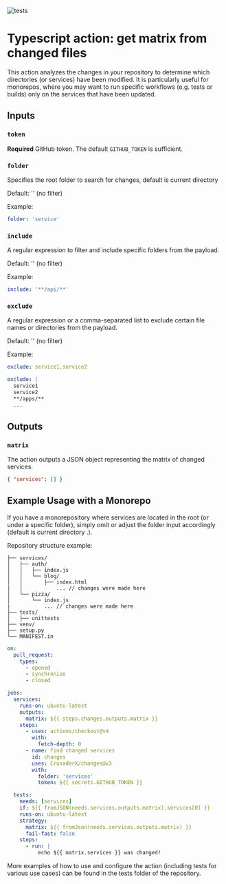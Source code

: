 ![tests](https://github.com/CrusaderX/changes/actions/workflows/ci.yaml/badge.svg?event=push)

# Typescript action: get matrix from changed files

This action analyzes the changes in your repository to determine which directories (or services) have been modified. It is particularly useful for monorepos, where you may want to run specific workflows (e.g. tests or builds) only on the services that have been updated.


## Inputs

### `token`

**Required** GitHub token. The default `GITHUB_TOKEN` is sufficient.

### `folder`

Specifies the root folder to search for changes, default is current directory

Default: '' (no filter)

Example:

```yaml
folder: 'service'
```
### `include`

A regular expression to filter and include specific folders from the payload.

Default: '' (no filter)

Example:


```yaml
include: '**/api/**'
```


### `exclude`

A regular expression or a comma-separated list to exclude certain file names or directories from the payload.

Default: '' (no filter)

Example:

```yaml
exclude: service1,service2
```

```yaml
exclude: |
  service1
  service2
  **/apps/**
  ...
```

## Outputs

### `matrix`

The action outputs a JSON object representing the matrix of changed services.

```json
{ "services": [] }
```

## Example Usage with a Monorepo

If you have a monorepository where services are located in the root (or under a specific folder), simply omit or adjust the folder input accordingly (default is current directory .).

Repository structure example:


```shell
├── services/
│   ├── auth/
│   │   ├── index.js
│   │   └── blog/
│   │       ├── index.html
|   |           ... // changes were made here
│   └── pizza/
│       └── index.js
|           ... // changes were made here
├── tests/
│   ├── unittests
├── venv/
├── setup.py
└── MANIFEST.in
```

```yaml
on:
  pull_request:
    types:
      - opened
      - synchronize
      - closed

jobs:
  services:
    runs-on: ubuntu-latest
    outputs:
      matrix: ${{ steps.changes.outputs.matrix }}
    steps:
      - uses: actions/checkout@v4
        with:
          fetch-depth: 0
      - name: find changed services
        id: changes
        uses: CrusaderX/changes@v3
        with:
          folder: 'services'
          token: ${{ secrets.GITHUB_TOKEN }}

  tests:
    needs: [services]
    if: ${{ fromJSON(needs.services.outputs.matrix).services[0] }}
    runs-on: ubuntu-latest
    strategy:
      matrix: ${{ fromJson(needs.services.outputs.matrix) }}
      fail-fast: false
    steps:
      - run: |
          echo ${{ matrix.services }} was changed!
```

More examples of how to use and configure the action (including tests for various use cases) can be found in the tests folder of the repository.


